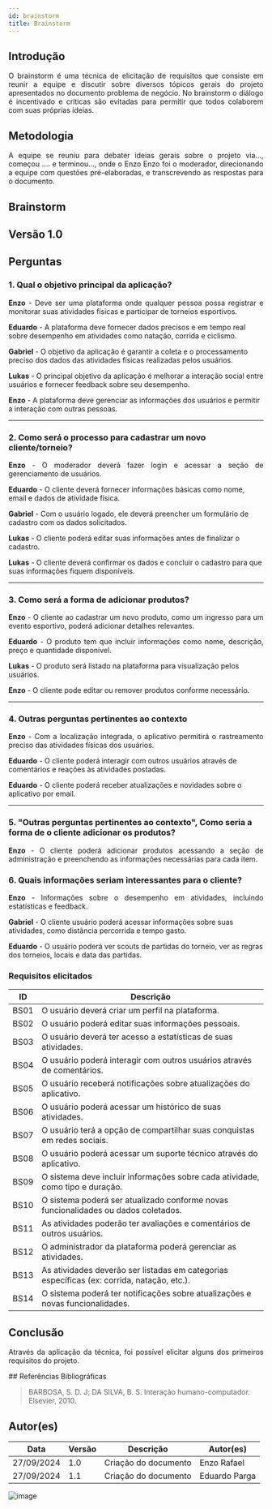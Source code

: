 ```yaml
---
id: brainstorm
title: Brainstorm
---
```

 
## Introdução
<p align = "justify">
O brainstorm é uma técnica de elicitação de requisitos que consiste em reunir a equipe e discutir sobre diversos tópicos gerais do projeto apresentados no documento problema de negócio. No brainstorm o diálogo é incentivado e críticas são evitadas para permitir que todos colaborem com suas próprias ideias.
</p>
 
## Metodologia
<p align = "justify">
A equipe se reuniu para debater ideias gerais sobre o projeto via..., começou .... e terminou..., onde o Enzo Enzo foi o moderador, direcionando a equipe com questões pré-elaboradas, e transcrevendo as respostas para o documento.
</p>
 
## Brainstorm
 
## Versão 1.0
 
## Perguntas

### 1. Qual o objetivo principal da aplicação?

<p align="justify">
<b>Enzo</b> - Deve ser uma plataforma onde qualquer pessoa possa registrar e monitorar suas atividades físicas e participar de torneios esportivos.
</p>

 <b>Eduardo</b> - A plataforma deve fornecer dados precisos e em tempo real sobre desempenho em atividades como natação, corrida e ciclismo.

<b>Gabriel</b> - O objetivo da aplicação é garantir a coleta e o processamento preciso dos dados das atividades físicas realizadas pelos usuários.

<b>Lukas</b> - O principal objetivo da aplicação é melhorar a interação social entre usuários e fornecer feedback sobre seu desempenho.

<b>Enzo</b> - A plataforma deve gerenciar as informações dos usuários e permitir a interação com outras pessoas.

---

### 2. Como será o processo para cadastrar um novo cliente/torneio?

<p align="justify">
<b>Enzo</b> - O moderador deverá fazer login e acessar a seção de gerenciamento de usuários.
</p>

<b>Eduardo</b> - O cliente deverá fornecer informações básicas como nome, email e dados de atividade física.

<b>Gabriel</b> - Com o usuário logado, ele deverá preencher um formulário de cadastro com os dados solicitados.

<b>Lukas</b> - O cliente poderá editar suas informações antes de finalizar o cadastro.

<b>Lukas</b> - O cliente deverá confirmar os dados e concluir o cadastro para que suas informações fiquem disponíveis.

---

### 3. Como será a forma de adicionar produtos?

<p align="justify">
<b>Enzo</b> - O cliente ao cadastrar um novo produto, como um ingresso para um evento esportivo, poderá adicionar detalhes relevantes.
</p>

<p align="justify">
<b>Eduardo</b> - O produto tem que incluir informações como nome, descrição, preço e quantidade disponível.
</p>

<b>Lukas</b> - O produto será listado na plataforma para visualização pelos usuários.

<b>Enzo</b> - O cliente pode editar ou remover produtos conforme necessário.

---

### 4. Outras perguntas pertinentes ao contexto

<p align="justify">
<b>Enzo</b> - Com a localização integrada, o aplicativo permitirá o rastreamento preciso das atividades físicas dos usuários.
 
<b>Eduardo</b> - O cliente poderá interagir com outros usuários através de comentários e reações às atividades postadas.
 
 <b>Eduardo</b> - O cliente poderá receber atualizações e novidades sobre o aplicativo por email.
</p>

---

### 5. "Outras perguntas pertinentes ao contexto", Como seria a forma de o cliente adicionar os produtos?

<p align="justify">
<b>Enzo</b> - O cliente poderá adicionar produtos acessando a seção de administração e preenchendo as informações necessárias para cada item.
</p>

### 6. Quais informações seriam interessantes para o cliente?

<p align="justify">
 <b>Enzo</b> - Informações sobre o desempenho em atividades, incluindo estatísticas e feedback.
   
 <b>Gabriel</b> - O cliente usuário poderá acessar informações sobre suas atividades, como distância percorrida e tempo gasto.

 <b>Eduardo</b> - O usuário poderá ver scouts de partidas do torneio, ver as regras dos torneios, locais e data das partidas.
</p>
 
### Requisitos elicitados

| ID   | Descrição                                                            |
|------|----------------------------------------------------------------------|
| BS01 | O usuário deverá criar um perfil na plataforma.                     |
| BS02 | O usuário poderá editar suas informações pessoais.                  |
| BS03 | O usuário deverá ter acesso a estatísticas de suas atividades.      |
| BS04 | O usuário poderá interagir com outros usuários através de comentários.|
| BS05 | O usuário receberá notificações sobre atualizações do aplicativo.    |
| BS06 | O usuário poderá acessar um histórico de suas atividades.            |
| BS07 | O usuário terá a opção de compartilhar suas conquistas em redes sociais. |
| BS08 | O usuário poderá acessar um suporte técnico através do aplicativo.   |
| BS09 | O sistema deve incluir informações sobre cada atividade, como tipo e duração. |
| BS10 | O sistema poderá ser atualizado conforme novas funcionalidades ou dados coletados. |
| BS11 | As atividades poderão ter avaliações e comentários de outros usuários. |
| BS12 | O administrador da plataforma poderá gerenciar as atividades.       |
| BS13 | As atividades deverão ser listadas em categorias específicas (ex: corrida, natação, etc.). |
| BS14 | O sistema poderá ter notificações sobre atualizações e novas funcionalidades. |



 
## Conclusão
<p align = "justify">
Através da aplicação da técnica, foi possível elicitar alguns dos primeiros requisitos do projeto.
</p>
## Referências Bibliográficas
 
> BARBOSA, S. D. J; DA SILVA, B. S. Interação humano-computador. Elsevier, 2010.
 
 
## Autor(es)
| Data | Versão | Descrição | Autor(es) |
| -- | -- | -- | -- |
| 27/09/2024 | 1.0 | Criação do documento | Enzo Rafael |
| 27/09/2024 | 1.1 | Criação do documento | Eduardo Parga |

![image](https://github.com/user-attachments/assets/31c24ef9-92a3-4756-ad92-a2fc57590743)


